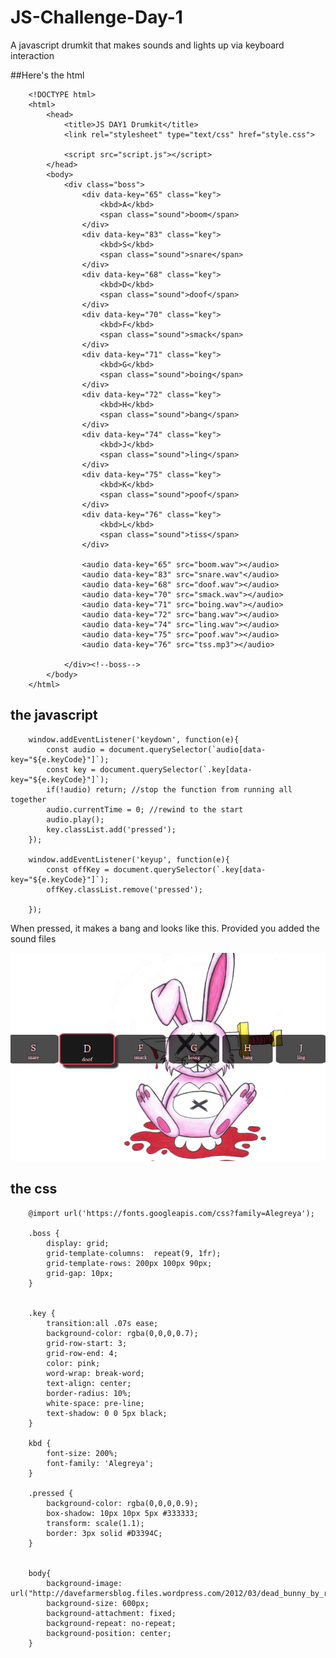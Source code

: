 # JS-Challenge-Day-1
A javascript drumkit that makes sounds and lights up via keyboard interaction

##Here's the html

		<!DOCTYPE html>
		<html>
			<head>
				<title>JS DAY1 Drumkit</title>
				<link rel="stylesheet" type="text/css" href="style.css">

				<script src="script.js"></script>
			</head>
			<body>
				<div class="boss">
					<div data-key="65" class="key">
						<kbd>A</kbd>
						<span class="sound">boom</span>
					</div>
					<div data-key="83" class="key">
						<kbd>S</kbd>
						<span class="sound">snare</span>
					</div>
					<div data-key="68" class="key">
						<kbd>D</kbd>
						<span class="sound">doof</span>
					</div>
					<div data-key="70" class="key">
						<kbd>F</kbd>
						<span class="sound">smack</span>
					</div>
					<div data-key="71" class="key">
						<kbd>G</kbd>
						<span class="sound">boing</span>
					</div>
					<div data-key="72" class="key">
						<kbd>H</kbd>
						<span class="sound">bang</span>
					</div>
					<div data-key="74" class="key">
						<kbd>J</kbd>
						<span class="sound">ling</span>
					</div>
					<div data-key="75" class="key">
						<kbd>K</kbd>
						<span class="sound">poof</span>
					</div>
					<div data-key="76" class="key">
						<kbd>L</kbd>
						<span class="sound">tiss</span>
					</div>

					<audio data-key="65" src="boom.wav"></audio>
					<audio data-key="83" src="snare.wav"</audio>
					<audio data-key="68" src="doof.wav"></audio>
					<audio data-key="70" src="smack.wav"></audio>
					<audio data-key="71" src="boing.wav"></audio>
					<audio data-key="72" src="bang.wav"></audio>
					<audio data-key="74" src="ling.wav"></audio>
					<audio data-key="75" src="poof.wav"></audio>
					<audio data-key="76" src="tss.mp3"></audio>

				</div><!--boss-->
			</body>
		</html>


## the javascript

		window.addEventListener('keydown', function(e){
			const audio = document.querySelector(`audio[data-key="${e.keyCode}"]`);
			const key = document.querySelector(`.key[data-key="${e.keyCode}"]`);
			if(!audio) return; //stop the function from running all together
			audio.currentTime = 0; //rewind to the start
			audio.play();
			key.classList.add('pressed');
		});

		window.addEventListener('keyup', function(e){
			const offKey = document.querySelector(`.key[data-key="${e.keyCode}"]`);
			offKey.classList.remove('pressed');

		});

When pressed, it makes a bang and looks like this. Provided you added the sound files

![Screenshot](keydown.png)

## the css

		@import url('https://fonts.googleapis.com/css?family=Alegreya');

		.boss {
			display: grid;
			grid-template-columns:  repeat(9, 1fr);
			grid-template-rows: 200px 100px 90px;
			grid-gap: 10px;
		}


		.key {
			transition:all .07s ease;
			background-color: rgba(0,0,0,0.7);
			grid-row-start: 3;
			grid-row-end: 4;	
			color: pink;
			word-wrap: break-word;
			text-align: center;
			border-radius: 10%;
			white-space: pre-line;
			text-shadow: 0 0 5px black;
		}

		kbd {
			font-size: 200%;
			font-family: 'Alegreya';
		}

		.pressed {
			background-color: rgba(0,0,0,0.9);
			box-shadow: 10px 10px 5px #333333;
			transform: scale(1.1);
			border: 3px solid #D3394C;
		}


		body{
			background-image: url("http://davefarmersblog.files.wordpress.com/2012/03/dead_bunny_by_ravrilavren.jpg");
			background-size: 600px;
			background-attachment: fixed;
			background-repeat: no-repeat;
			background-position: center;
		}



